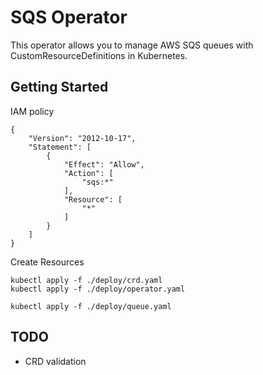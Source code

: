 # SQS Operator

This operator allows you to manage AWS SQS queues with CustomResourceDefinitions in Kubernetes.


## Getting Started

IAM policy 

```
{
    "Version": "2012-10-17",
    "Statement": [
        {
            "Effect": "Allow",
            "Action": [
                "sqs:*"
            ],
            "Resource": [
                "*"
            ]
        }
    ]
}
```

Create Resources
```
kubectl apply -f ./deploy/crd.yaml
kubectl apply -f ./deploy/operator.yaml

kubectl apply -f ./deploy/queue.yaml
```

## TODO
- CRD validation
